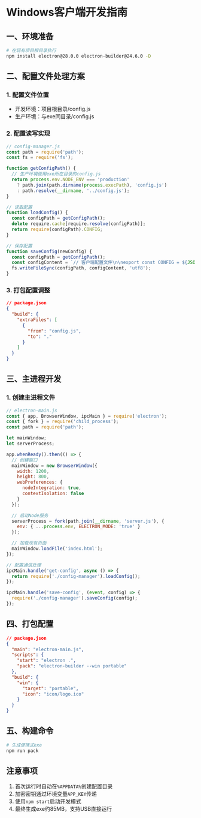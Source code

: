 # Windows客户端开发指南

## 一、环境准备
```bash
# 在现有项目根目录执行
npm install electron@28.0.0 electron-builder@24.6.0 -D
```

## 二、配置文件处理方案

### 1. 配置文件位置
- 开发环境：项目根目录/config.js
- 生产环境：与exe同目录/config.js

### 2. 配置读写实现
```javascript
// config-manager.js
const path = require('path');
const fs = require('fs');

function getConfigPath() {
  // 生产环境使用exe所在目录的config.js
  return process.env.NODE_ENV === 'production'
    ? path.join(path.dirname(process.execPath), 'config.js')
    : path.resolve(__dirname, '../config.js');
}

// 读取配置
function loadConfig() {
  const configPath = getConfigPath();
  delete require.cache[require.resolve(configPath)];
  return require(configPath).CONFIG;
}

// 保存配置
function saveConfig(newConfig) {
  const configPath = getConfigPath();
  const configContent = `// 客户端配置文件\n\nexport const CONFIG = ${JSON.stringify(newConfig, null, 2)};`;
  fs.writeFileSync(configPath, configContent, 'utf8');
}
```

### 3. 打包配置调整
```json
// package.json
{
  "build": {
    "extraFiles": [
      {
        "from": "config.js",
        "to": "."
      }
    ]
  }
}
```

## 三、主进程开发

### 1. 创建主进程文件
```javascript
// electron-main.js
const { app, BrowserWindow, ipcMain } = require('electron');
const { fork } = require('child_process');
const path = require('path');

let mainWindow;
let serverProcess;

app.whenReady().then(() => {
  // 创建窗口
  mainWindow = new BrowserWindow({
    width: 1200,
    height: 800,
    webPreferences: {
      nodeIntegration: true,
      contextIsolation: false
    }
  });

  // 启动Node服务
  serverProcess = fork(path.join(__dirname, 'server.js'), {
    env: { ...process.env, ELECTRON_MODE: 'true' }
  });

  // 加载现有页面
  mainWindow.loadFile('index.html');
});

// 配置通信处理
ipcMain.handle('get-config', async () => {
  return require('./config-manager').loadConfig();
});

ipcMain.handle('save-config', (event, config) => {
  require('./config-manager').saveConfig(config);
});
```

## 四、打包配置
```json
// package.json
{
  "main": "electron-main.js",
  "scripts": {
    "start": "electron .",
    "pack": "electron-builder --win portable"
  },
  "build": {
    "win": {
      "target": "portable",
      "icon": "icon/logo.ico"
    }
  }
}
```

## 五、构建命令
```bash
# 生成便携式exe
npm run pack
```

## 注意事项
1. 首次运行时自动在`%APPDATA%`创建配置目录
2. 加密密钥通过环境变量`APP_KEY`传递
3. 使用`npm start`启动开发模式
4. 最终生成exe约85MB，支持USB直接运行